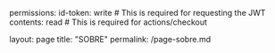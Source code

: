 permissions:
  id-token: write # This is required for requesting the JWT
  contents: read  # This is required for actions/checkout


layout: page
title: "SOBRE"
permalink: /page-sobre.md
